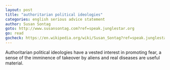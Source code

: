 ```yaml
---
layout: post
title: "authoritarian political ideologies"
categories: english serious advice statement
author: Susan Sontag
goto: http://www.susansontag.com?ref=speak.junglestar.org
go: read
gocheck: https://en.wikipedia.org/wiki/Susan_Sontag?ref=speak.junglestar.org
---
```

Authoritarian political ideologies have a vested interest in promoting fear, a sense of the imminence of takeover by aliens and real diseases are useful material.
